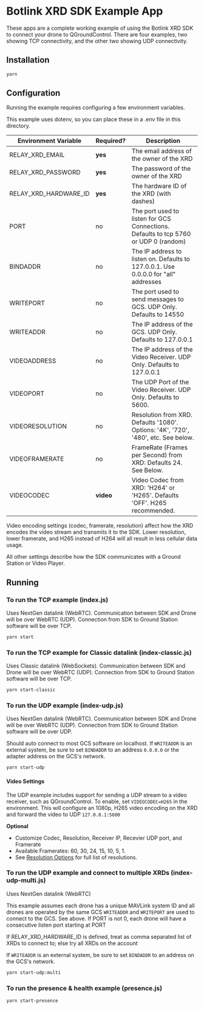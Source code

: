 # Botlink XRD SDK Example App

These apps are a complete working example of using the Botlink XRD SDK
to connect your drone to QGroundControl. There are four examples, two showing TCP
connectivity, and the other two showing UDP connectivity.

## Installation

```bash
yarn
```

## Configuration

Running the example requires configuring a few environment variables.

This example uses dotenv, so you can place these in a .env file in this directory.

| Environment Variable  | Required? | Description                                                                         |
| --------------------- | --------- | ------------------------------------------------------------------------------------|
| RELAY_XRD_EMAIL       | **yes**   | The email address of the owner of the XRD                                           |
| RELAY_XRD_PASSWORD    | **yes**   | The password of the owner of the XRD                                                |
| RELAY_XRD_HARDWARE_ID | **yes**   | The hardware ID of the XRD (with dashes)                                            |
| PORT                  | no        | The port used to listen for GCS Connections. Defaults to tcp 5760 or UDP 0 (random) |
| BINDADDR              | no        | The IP address to listen on. Defaults to 127.0.0.1. Use 0.0.0.0 for "all" addresses |
| WRITEPORT             | no        | The port used to send messages to GCS. UDP Only. Defaults to 14550                  |
| WRITEADDR             | no        | The IP address of the GCS. UDP Only. Defaults to 127.0.0.1                          |
| VIDEOADDRESS          | no        | The IP address of the Video Receiver. UDP Only. Defaults to 127.0.0.1               |
| VIDEOPORT             | no        | The UDP Port of the Video Receiver. UDP Only. Defaults to 5600.                     |
| VIDEORESOLUTION       | no        | Resolution from XRD. Defaults '1080'. Options: '4K', '720', '480', etc. See below.  |
| VIDEOFRAMERATE        | no        | FrameRate (Frames per Second) from XRD: Defaults 24. See Below.                     |
| VIDEOCODEC            | **video** | Video Codec from XRD: 'H264' or 'H265'. Defaults 'OFF'. H265 recommended.           |

Video encoding settings (codec, framerate, resolution) affect how the XRD encodes the video stream and transmits it to
the SDK. Lower resolution, lower framerate, and H265 instead of H264 will all result in less cellular data usage.

All other settings describe how the SDK communicates with a Ground Station or Video Player.

## Running

### To run the TCP example (index.js)
Uses NextGen datalink (WebRTC). Communication between SDK and Drone will be over WebRTC (UDP).
Connection from SDK to Ground Station software will be over TCP.

```bash
yarn start
```

### To run the TCP example for Classic datalink (index-classic.js)
Uses Classic datalink (WebSockets). Communication between SDK and Drone will be over WebRTC (UDP).
Connection from SDK to Ground Station software will be over TCP.

```bash
yarn start-classic
```

### To run the UDP example (index-udp.js)
Uses NextGen datalink (WebRTC). Communication between SDK and Drone will be over WebRTC (UDP).
Connection from SDK to Ground Station software will be over UDP.

Should auto connect to most GCS software on localhost.
If `WRITEADDR` is an external system, be sure to set `BINDADDR` to an address `0.0.0.0` or the
adapter address on the GCS's network.

```bash
yarn start-udp
```

#### Video Settings

The UDP example includes support for sending a UDP stream to a video receiver, such as QGroundControl. To enable,
set `VIDEOCODEC=H265` in the environment. This will configure an 1080p, H265 video encoding on the XRD and forward
the video to UDP `127.0.0.1:5600`

**Optional**

* Customize Codec, Resolution, Receiver IP, Recevier UDP port, and Framerate
* Available Framerates: 60, 30, 24, 15, 10, 5, 1.
* See [Resolution Options](https://botlink.github.io/botlink-xrd-sdk/typedoc/enums/XrdVideoResolution.html) for full list of resolutions.

### To run the UDP example and connect to multiple XRDs (index-udp-multi.js)
Uses NextGen datalink (WebRTC)

This example assumes each drone has a unique MAVLink system ID and all drones are operated by the same GCS
`WRITEADDR` and `WRITEPORT` are used to connect to the GCS. See above.
If PORT is not 0, each drone will have a consecutive listen port starting at PORT

If RELAY_XRD_HARDWARE_ID is defined, treat as comma separated list of XRDs to connect to; else try all XRDs on the account

If `WRITEADDR` is an external system, be sure to set `BINDADDR` to an address on the GCS's network.

```bash
yarn start-udp:multi
```

### To run the presence & health example (presence.js)

```bash
yarn start-presence
```
